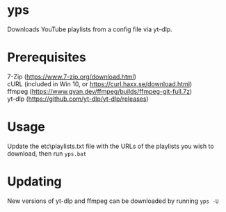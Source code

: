 # yps
Downloads YouTube playlists from a config file via yt-dlp.

# Prerequisites
7-Zip      (https://www.7-zip.org/download.html)<br />
cURL       (included in Win 10, or https://curl.haxx.se/download.html)<br />
ffmpeg     (https://www.gyan.dev/ffmpeg/builds/ffmpeg-git-full.7z)<br />
yt-dlp     (https://github.com/yt-dlp/yt-dlp/releases)

# Usage
Update the etc\playlists.txt file with the URLs of the playlists you wish to download, then run `yps.bat`

# Updating
New versions of yt-dlp and ffmpeg can be downloaded by running `yps -U`

